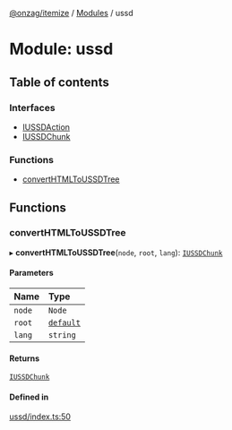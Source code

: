 [@onzag/itemize](../README.md) / [Modules](../modules.md) / ussd

# Module: ussd

## Table of contents

### Interfaces

- [IUSSDAction](../interfaces/ussd.IUSSDAction.md)
- [IUSSDChunk](../interfaces/ussd.IUSSDChunk.md)

### Functions

- [convertHTMLToUSSDTree](ussd.md#converthtmltoussdtree)

## Functions

### convertHTMLToUSSDTree

▸ **convertHTMLToUSSDTree**(`node`, `root`, `lang`): [`IUSSDChunk`](../interfaces/ussd.IUSSDChunk.md)

#### Parameters

| Name | Type |
| :------ | :------ |
| `node` | `Node` |
| `root` | [`default`](../classes/base_Root.default.md) |
| `lang` | `string` |

#### Returns

[`IUSSDChunk`](../interfaces/ussd.IUSSDChunk.md)

#### Defined in

[ussd/index.ts:50](https://github.com/onzag/itemize/blob/f2db74a5/ussd/index.ts#L50)
